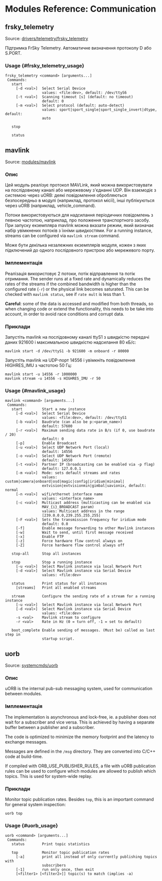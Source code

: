 # Modules Reference: Communication

## frsky_telemetry

Source: [drivers/telemetry/frsky_telemetry](https://github.com/PX4/PX4-Autopilot/tree/main/src/drivers/telemetry/frsky_telemetry)

Підтримка FrSky Telemetry. Автоматичне визначення протоколу D або S.PORT.

### Usage {#frsky_telemetry_usage}

```
frsky_telemetry <command> [arguments...]
 Commands:
   start
     [-d <val>]  Select Serial Device
                 values: <file:dev>, default: /dev/ttyS6
     [-t <val>]  Scanning timeout [s] (default: no timeout)
                 default: 0
     [-m <val>]  Select protocol (default: auto-detect)
                 values: sport|sport_single|sport_single_invert|dtype, default:
                 auto

   stop

   status
```

## mavlink

Source: [modules/mavlink](https://github.com/PX4/PX4-Autopilot/tree/main/src/modules/mavlink)

### Опис

Цей модуль реалізує протокол MAVLink, який можна використовувати на послідовному каналі або мережевому з'єднанні UDP.
Він взаємодіє з системою через uORB: деякі повідомлення обробляються безпосередньо в модулі (наприклад, протокол місії), інші публікуються через uORB (наприклад, vehicle_command).

Потоки використовуються для надсилання періодичних повідомлень з певною частотою, наприклад, про положення транспортного засобу.
При запуску екземпляра mavlink можна вказати режим, який визначає набір увімкнених потоків з їхніми швидкостями.
For a running instance, streams can be configured via `mavlink stream` command.

Може бути декілька незалежних екземплярів модуля, кожен з яких підключений до одного послідовного пристрою або мережевого порту.

### Імплементація

Реалізація використовує 2 потоки, потік відправлення та потік отримання. The sender runs at a fixed rate and dynamically
reduces the rates of the streams if the combined bandwidth is higher than the configured rate (`-r`) or the
physical link becomes saturated. This can be checked with `mavlink status`, see if `rate mult` is less than 1.

**Careful**: some of the data is accessed and modified from both threads, so when changing code or extend the
functionality, this needs to be take into account, in order to avoid race conditions and corrupt data.

### Приклади

Запустіть mavlink на послідовному каналі ttyS1 з швидкістю передачі даних 921600 і максимальною швидкістю надсилання 80 кБ/с:

```
mavlink start -d /dev/ttyS1 -b 921600 -m onboard -r 80000
```

Запустіть mavlink на UDP-порт 14556 і увімкніть повідомлення HIGHRES_IMU з частотою 50 Гц:

```
mavlink start -u 14556 -r 1000000
mavlink stream -u 14556 -s HIGHRES_IMU -r 50
```

### Usage {#mavlink_usage}

```
mavlink <command> [arguments...]
 Commands:
   start         Start a new instance
     [-d <val>]  Select Serial Device
                 values: <file:dev>, default: /dev/ttyS1
     [-b <val>]  Baudrate (can also be p:<param_name>)
                 default: 57600
     [-r <val>]  Maximum sending data rate in B/s (if 0, use baudrate / 20)
                 default: 0
     [-p]        Enable Broadcast
     [-u <val>]  Select UDP Network Port (local)
                 default: 14556
     [-o <val>]  Select UDP Network Port (remote)
                 default: 14550
     [-t <val>]  Partner IP (broadcasting can be enabled via -p flag)
                 default: 127.0.0.1
     [-m <val>]  Mode: sets default streams and rates
                 values: custom|camera|onboard|osd|magic|config|iridium|minimal|
                 extvision|extvisionmin|gimbal|uavionix, default: normal
     [-n <val>]  wifi/ethernet interface name
                 values: <interface_name>
     [-c <val>]  Multicast address (multicasting can be enabled via
                 MAV_{i}_BROADCAST param)
                 values: Multicast address in the range
                 [239.0.0.0,239.255.255.255]
     [-F <val>]  Sets the transmission frequency for iridium mode
                 default: 0.0
     [-f]        Enable message forwarding to other Mavlink instances
     [-w]        Wait to send, until first message received
     [-x]        Enable FTP
     [-z]        Force hardware flow control always on
     [-Z]        Force hardware flow control always off

   stop-all      Stop all instances

   stop          Stop a running instance
     [-u <val>]  Select Mavlink instance via local Network Port
     [-d <val>]  Select Mavlink instance via Serial Device
                 values: <file:dev>

   status        Print status for all instances
     [streams]   Print all enabled streams

   stream        Configure the sending rate of a stream for a running instance
     [-u <val>]  Select Mavlink instance via local Network Port
     [-d <val>]  Select Mavlink instance via Serial Device
                 values: <file:dev>
     -s <val>    Mavlink stream to configure
     -r <val>    Rate in Hz (0 = turn off, -1 = set to default)

   boot_complete Enable sending of messages. (Must be) called as last step in
                 startup script.
```

## uorb

Source: [systemcmds/uorb](https://github.com/PX4/PX4-Autopilot/tree/main/src/systemcmds/uorb)

### Опис

uORB is the internal pub-sub messaging system, used for communication between modules.

### Імплементація

The implementation is asynchronous and lock-free, ie. a publisher does not wait for a subscriber and vice versa.
This is achieved by having a separate buffer between a publisher and a subscriber.

The code is optimized to minimize the memory footprint and the latency to exchange messages.

Messages are defined in the `/msg` directory. They are converted into C/C++ code at build-time.

If compiled with ORB_USE_PUBLISHER_RULES, a file with uORB publication rules can be used to configure which
modules are allowed to publish which topics. This is used for system-wide replay.

### Приклади

Monitor topic publication rates. Besides `top`, this is an important command for general system inspection:

```
uorb top
```

### Usage {#uorb_usage}

```
uorb <command> [arguments...]
 Commands:
   status        Print topic statistics

   top           Monitor topic publication rates
     [-a]        print all instead of only currently publishing topics with
                 subscribers
     [-1]        run only once, then exit
     [<filter1> [<filter2>]] topic(s) to match (implies -a)
```
